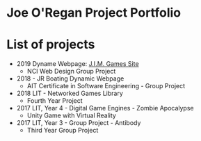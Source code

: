 Joe O'Regan Project Portfolio
=============================



# List of projects


* 2019 Dyname Webpage:  [J.I.M. Games Site](https://www.jimgames.site)
  * NCI Web Design Group Project
* 2018 - JR Boating Dynamic Webpage
  * AIT Certificate in Software Engineering - Group Project
* 2018 LIT - Networked Games Library
  * Fourth Year Project
* 2017 LIT, Year 4 - Digital Game Engines - Zombie Apocalypse
  * Unity Game with Virtual Reality
* 2017 LIT, Year 3 - Group Project - Antibody
  * Third Year Group Project